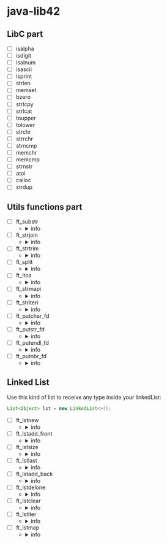 # java-lib42

## LibC part

- [ ] isalpha
- [ ] isdigit
- [ ] isalnum
- [ ] isascii
- [ ] isprint
- [ ] strlen
- [ ] memset
- [ ] bzero
- [ ] strlcpy
- [ ] strlcat
- [ ] toupper
- [ ] tolower
- [ ] strchr
- [ ] strrchr
- [ ] strncmp
- [ ] memchr
- [ ] memcmp
- [ ] strnstr
- [ ] atoi
- [ ] calloc
- [ ] strdup

## Utils functions part

- [ ] ft_substr
	- <details>
		<summary>info</summary>
		`char *ft_substr(char const *s, unsigned int start, size_t len);`<br>
		return: The substring. NULL if the allocation fails.<br>
		desc: Allocates and returns a substring from the string ’s’. The substring
		begins at index ’start’ and is of maximum size ’len’
	</details>
- [ ] ft_strjoin
	- <details>
		<summary>info</summary>
		`char *ft_strjoin(char const *s1, char const *s2);`<br>
		return: The new string. NULL if the allocation fails.<br>
		desc: Allocates and returns a new string, which is the result of the
		concatenation of ’s1’ and ’s2’.
	</details>
- [ ] ft_strtrim
	- <details>
		<summary>info</summary>
		`char *ft_strtrim(char const *s1, char const *set);`<br>
		return: The trimmed string. NULL if the allocation fails.<br>
		desc: Allocates and returns a copy of ’s1’ with the characters specified in
		’set’ removed from the beginning and the end of the string.
	</details>
- [ ] ft_split
	- <details>
		<summary>info</summary>
		`char **ft_split(char const *s, char c);`<br>
		return: The array of new strings resulting from the split. NULL if the
		allocation fails.<br>
		desc: Allocates and returns an array of strings obtained by splitting ’s’
		using the character ’c’ as a delimiter. The array must be ended by a NULL
		pointer.
	</details>
- [ ] ft_itoa
	- <details>
		<summary>info</summary>
		`char *ft_itoa(int n);`<br>
		return: The string representing the integer. NULL if the allocation fails.
		<br>
		desc: Allocates and returns a string representing the integer received as
		an argument. Negative numbers must be handled.
	</details>
- [ ] ft_strmapi
	- <details>
		<summary>info</summary>
		`char *ft_strmapi(char const *s, char (*f)(unsigned int, char));`<br>
		return: The string created from the successive applications of ’f’. Returns
		NULL if the allocation fails.<br>
		desc: Applies the function ’f’ to each character of the string ’s’ to create
		a new string resulting from successive applications of ’f’.
	</details>
- [ ] ft_striteri
	- <details>
		<summary>info</summary>
		`void ft_striteri(char *s, void (*f)(unsigned int, char *));`<br>
		return: None.<br>
		desc: Applies the function ’f’ to each character of the string ’s’ passed
		as argument, and passing its index as first argument. Each character is
		passed by address to ’f’ to be modified if necessary.
	</details>
- [ ] ft_putchar_fd
	- <details>
		<summary>info</summary>
		`void ft_putchar_fd(char c, int fd);`<br>
		return: None.<br>
		desc: Outputs the character ’c’ to the given file descriptor.
	</details>
- [ ] ft_putstr_fd
	- <details>
		<summary>info</summary>
		`void ft_putstr_fd(char *s, int fd);`<br>
		return: None.<br>
		desc: Outputs the string ’s’ to the given file descriptor.
	</details>
- [ ] ft_putendl_fd
	- <details>
		<summary>info</summary>
		`void ft_putendl_fd(char *s, int fd);`<br>
		return: None.<br>
		desc: Outputs the string ’s’ to the given file descriptor, followed by a
		newline.
	</details>
- [ ] ft_putnbr_fd
	- <details>
		<summary>info</summary>
		`void ft_putnbr_fd(int n, int fd);`<br>
		return: None.<br>
		desc: Outputs the integer ’n’ to the given file descriptor.
	</details>

## Linked List

Use this kind of list to receive any type inside your linkedList:
```java
List<Object> lst = new LinkedList<>();
```

- [ ] ft_lstnew
	- <details>
		<summary>info</summary>
		`t_list *ft_lstnew(void *content);`<br>
		return: The new element. NULL if the allocation fails.<br>
		desc: Allocates and returns a new element. The variable ’content’ is
		initialized with the value of the parameter ’content’. The variable ’next’
		is initialized to NULL.
	</details>
- [ ] ft_lstadd_front
	- <details>
		<summary>info</summary>
		`void ft_lstadd_front(t_list **lst, t_list *new);`<br>
		return: None.<br>
		desc: Adds the element ’new’ at the beginning of the list.
	</details>
- [ ] ft_lstsize
	- <details>
		<summary>info</summary>
		`int ft_lstsize(t_list *lst);`<br>
		return: Length of the list.<br>
		desc: Counts the number of elements in a list.
	</details>
- [ ] ft_lstlast
	- <details>
		<summary>info</summary>
		`t_list *ft_lstlast(t_list *lst);`<br>
		return: Last element of the list.<br>
		desc: Returns the last element of the list.
	</details>
- [ ] ft_lstadd_back
	- <details>
		<summary>info</summary>
		`void ft_lstadd_back(t_list **lst, t_list *new);`<br>
		return: None.<br>
		desc: Adds the element ’new’ at the end of the list.
	</details>
- [ ] ft_lstdelone
	- <details>
		<summary>info</summary>
		`void ft_lstdelone(t_list *lst, void (*del)(void*));`<br>
		return: None.<br>
		desc: Takes as a parameter an element and frees the memory of the element’s
		content using the function ’del’ given as a parameter and free the element.
		The memory of ’next’ must not be freed.
	</details>
- [ ] ft_lstclear
	- <details>
		<summary>info</summary>
		`void ft_lstclear(t_list **lst, void (*del)(void*));`<br>
		return: None.<br>
		desc: Deletes and frees the given element and every successor of that
		element, using the function ’del’ and free. Finally, the pointer to the
		list must be set to NULL.
	</details>
- [ ] ft_lstiter
	- <details>
		<summary>info</summary>
		`void ft_lstiter(t_list *lst, void (*f)(void *));`<br>
		return: None.<br>
		desc: Iterates the list ’lst’ and applies the function ’f’ to the content
		of each element.
	</details>
- [ ] ft_lstmap
	- <details>
		<summary>info</summary>
		`t_list *ft_lstmap(t_list *lst, void *(*f)(void *), void (*del)(void *));`<br>
		return: The new list. NULL if the allocation fails.<br>
		desc: Iterates the list ’lst’ and applies the function ’f’ to the content
		of each element. Creates a new list resulting of the successive applications
		of the function ’f’. The ’del’ function is used to delete the content of
		an element if needed.
	</details>

